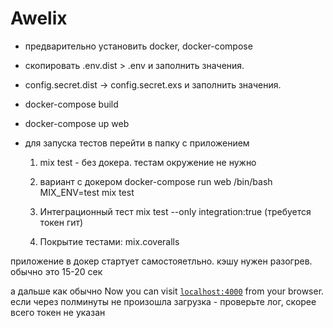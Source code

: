 # Awelix

- предварительно установить docker, docker-compose
- скопировать .env.dist > .env и заполнить значения.
- config.secret.dist -> config.secret.exs и заполнить значения.
- docker-compose build
- docker-compose up web
- для запуска тестов 
   перейти в папку с приложением
    
  1. mix test - без докера. тестам окружение не нужно

  2. вариант с докером
     docker-compose run web /bin/bash
     MIX_ENV=test mix test
  
  3. Интеграционный тест
     mix test --only integration:true
     (требуется токен гит)

  4. Покрытие тестами:
     mix.coveralls

приложение в докер стартует самостояетльно. 
кэшу нужен разогрев. обычно это 15-20 сек

а дальше как обычно
Now you can visit [`localhost:4000`](http://localhost:4000) from your browser.
если через полминуты не произошла загрузка - проверьте лог, скорее всего токен не указан